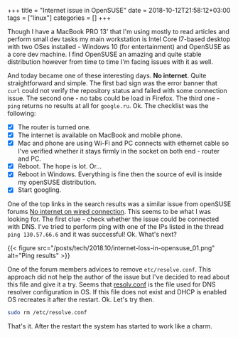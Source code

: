 +++
title = "Internet issue in OpenSUSE"
date = 2018-10-12T21:58:12+03:00
tags = ["linux"]
categories = []
+++

Though I have a MacBook PRO 13' that I'm using mostly to read articles and perform small dev tasks my main workstation is Intel Core I7-based desktop with two OSes installed - Windows 10 (for entertainment) and OpenSUSE as a core dev machine. I find OpenSUSE an amazing and quite stable distribution however from time to time I'm facing issues with it as well.

And today became one of these interesting days. **No internet**. Quite straightforward and simple. The first bad sign was the error banner that `curl` could not verify the repository status and failed with some connection issue. The second one - no tabs could be load in Firefox. The third one - `ping` returns no results at all for `google.ru`. Ok. The checklist was the following:

- [x] The router is turned one.
- [x] The internet is available on MacBook and mobile phone.
- [x] Mac and phone are using Wi-Fi and PC connects with ethernet cable so I've verified whether it stays firmly in the socket on both end - router and PC.
- [x] Reboot. The hope is lot. Or...
- [x] Reboot in Windows. Everything is fine then the source of evil is inside my openSUSE distribution.
- [x] Start googling.

One of the top links in the search results was a similar issue from openSUSE forums [No internet on wired connection](https://forums.opensuse.org/showthread.php/532852-No-internet-on-wired-connection). This seems to be what I was looking for. The first clue - check whether the issue could be connected with DNS. I've tried to perform ping with one of the IPs listed in the thread `ping 130.57.66.6` and it was successful! Ok. What's next?

{{< figure src="/posts/tech/2018.10/internet-loss-in-opensuse_01.png" alt="Ping results" >}}

One of the forum members advices to remove `etc/resolve.conf`. This approach did not help the author of the issue but I've decided to read about this file and give it a try. Seems that [resolv.conf](https://en.wikipedia.org/wiki/Resolv.conf) is the file used for DNS resolver configuration in OS. If this file does not exist and DHCP is enabled OS recreates it after the restart. Ok. Let's try then.

```sh
sudo rm /etc/resolve.conf
```

That's it. After the restart the system has started to work like a charm.